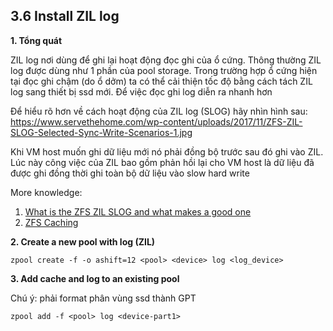 ## 3.6 Install ZIL log

**1. Tổng quát**

ZIL log nơi dùng để ghi lại hoạt động đọc ghi của ổ cứng. Thông thường ZIL log được dùng như 1 phần của pool storage. Trong trường hợp ổ cứng hiện tại đọc ghi chậm (do ổ dởm) ta có thể cải thiện tốc độ bằng cách tách ZIL log sang thiết bị ssd mới. Để việc đọc ghi log diễn ra nhanh hơn

Để hiểu rõ hơn về cách hoạt động của ZIL log (SLOG) hãy nhìn hình sau:
https://www.servethehome.com/wp-content/uploads/2017/11/ZFS-ZIL-SLOG-Selected-Sync-Write-Scenarios-1.jpg

Khi VM host muốn ghi dữ liệu mới nó phải đồng bộ trước sau đó ghi vào ZIL. Lúc này công việc của ZIL bao gồm phản hồi lại cho VM host là dữ liệu đã được ghi đồng thời ghi toàn bộ dữ liệu vào slow hard write

More knowledge:
1. [What is the ZFS ZIL SLOG and what makes a good one](https://www.servethehome.com/what-is-the-zfs-zil-slog-and-what-makes-a-good-one/)
2. [ZFS Caching](https://www.45drives.com/community/articles/zfs-caching/)

**2. Create a new pool with log (ZIL)**

```
zpool create -f -o ashift=12 <pool> <device> log <log_device>
```
**3. Add cache and log to an existing pool**

Chú ý: phải format phân vùng ssd thành GPT
```
zpool add -f <pool> log <device-part1>
```
